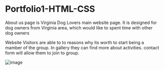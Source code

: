 # Portfolio1-HTML-CSS
About us page is Virginia Dog Lovers main website page. It is designed for dog owners from Virginia area, which would like to spent time with other dog owners


Website Visitors are able to to reasons why its worth to start being a mamber of the group.
In gallery they can find more about activities.
contact form will allow them to join to group.

![image](https://user-images.githubusercontent.com/116521971/211062796-b627338e-115a-4332-b73f-89e172664abc.png)

